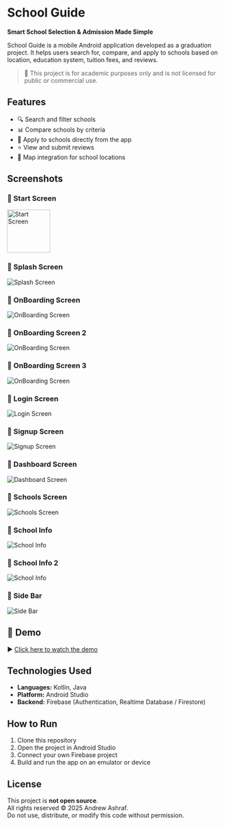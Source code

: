 # School Guide

**Smart School Selection & Admission Made Simple**

School Guide is a mobile Android application developed as a graduation project. It helps users search for, compare, and apply to schools based on location, education system, tuition fees, and reviews.

> 🚫 This project is for academic purposes only and is not licensed for public or commercial use.

## Features

- 🔍 Search and filter schools
- 📊 Compare schools by criteria
- 📝 Apply to schools directly from the app
- ⭐ View and submit reviews
- 📍 Map integration for school locations

## Screenshots

### 🔸 Start Screen
<img src="1-Logo.png" alt="Start Screen" width="100"/>

### 🔸 Splash Screen
![Splash Screen](screenshots/2-SplashScreen.png)

### 🔸 OnBoarding Screen
![OnBoarding Screen](screenshots/3-OnBoarding.png)

### 🔸 OnBoarding Screen 2
![OnBoarding Screen](screenshots/4-OnBoarding.png)

### 🔸 OnBoarding Screen 3
![OnBoarding Screen](screenshots/5-OnBoarding.png)

### 🔸 Login Screen 
![Login Screen](screenshots/6-Login.png)

### 🔸 Signup Screen 
![Signup Screen](screenshots/7-Signup.png)

### 🔸 Dashboard Screen 
![Dashboard Screen](screenshots/8-Dashboard.png)

### 🔸 Schools Screen 
![Schools Screen](screenshots/9-SchoolList.png)

### 🔸 School Info 
![School Info](screenshots/10-Schoolinfo.png)

### 🔸 School Info 2
![School Info](screenshots/11-Maps.png)

### 🔸 Side Bar 
![Side Bar](screenshots/12-Sidebar.png)

## 🎥 Demo

▶️ [Click here to watch the demo](screenshots/Demo.mp4)


## Technologies Used

- **Languages:** Kotlin, Java  
- **Platform:** Android Studio  
- **Backend:** Firebase (Authentication, Realtime Database / Firestore)

## How to Run

1. Clone this repository
2. Open the project in Android Studio
3. Connect your own Firebase project
4. Build and run the app on an emulator or device

## License

This project is **not open source**.  
All rights reserved © 2025 Andrew Ashraf.  
Do not use, distribute, or modify this code without permission.
